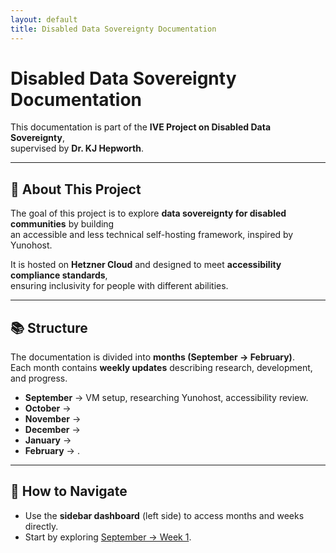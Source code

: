 ```yaml
---
layout: default
title: Disabled Data Sovereignty Documentation
---
```


# Disabled Data Sovereignty Documentation

This documentation is part of the **IVE Project on Disabled Data Sovereignty**,  
supervised by **Dr. KJ Hepworth**.

---

## 📖 About This Project
The goal of this project is to explore **data sovereignty for disabled communities** by building  
an accessible and less technical self-hosting framework, inspired by Yunohost.  

It is hosted on **Hetzner Cloud** and designed to meet **accessibility compliance standards**,  
ensuring inclusivity for people with different abilities.  

---

## 📚 Structure
The documentation is divided into **months (September → February)**.  
Each month contains **weekly updates** describing research, development, and progress.  

- **September** → VM setup, researching Yunohost, accessibility review.  
- **October** →  
- **November** →   
- **December** → 
- **January** →  
- **February** → .  

---

## 🚀 How to Navigate
- Use the **sidebar dashboard** (left side) to access months and weeks directly.  
- Start by exploring [September → Week 1](/docs/sep/week1).  
